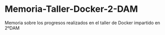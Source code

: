 # Memoria-Taller-Docker-2-DAM
Memoria sobre los progresos realizados en el taller de Docker impartido en 2ºDAM
